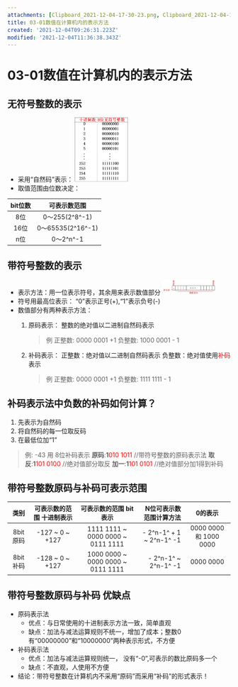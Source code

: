 ```yaml
---
attachments: [Clipboard_2021-12-04-17-30-23.png, Clipboard_2021-12-04-17-47-04.png]
title: 03-01数值在计算机内的表示方法
created: '2021-12-04T09:26:31.223Z'
modified: '2021-12-04T11:36:38.343Z'
---
```


# 03-01数值在计算机内的表示方法
## 无符号整数的表示
* 采用“自然码”表示：
<img src="../attachments/Clipboard_2021-12-04-17-30-23.png" width="25%"></img>
* 取值范围由位数决定：

|bit位数|可表示数范围|
| :---: | :------: |
|8位|0～255(2^8^-1)|
|16位|0～65535(2^16^-1)|
|n位|0～2^n^-1|
## 带符号整数的表示
* 表示方法：用一位表示符号，其余用来表示数值部分
<img src="../attachments/Clipboard_2021-12-04-17-47-04.png" width="25%"></img>
* 符号用最高位表示： “0”表示正号(+),“1”表示负号(-)
* 数值部分有两种表示方法：
	1. 原码表示：
  整数的绝对值以二进制自然码表示
        > 例
    正整数: 0000 0001 +1
    负整数: 1000 0001 - 1

	2. 补码表示：
  正整数：绝对值以二进制自然码表示
  负整数：绝对值使用<font color=red>补码</font>表示
        > 例
    正整数: 0000 0001 +1
    负整数: 1111 1111 - 1
## 补码表示法中负数的补码如何计算？
1. 先表示为自然码
2. 将自然码的每一位取反码
3. 在最低位加“1”
>例: 
-43 用 8位补码表示
**原码**:**1**<font color=red>010 1011</font> //带符号整数的原码表示法
**取反**:**1**<font color=red>101 0100</font> //绝对值部分取反
**加一**:**1**<font color=red>101 0101</font> //绝对值部分加1得到补码

## 带符号整数原码与补码可表示范围
|类别|可表示数的范围 十进制表示|可表示数的范围 bit表示 |N位可表示数范围计算方法|0的表示|
| :-: | :---------: |  :---------: | -----: | :----: |
|8bit原码| -127 ~ 0 ~ +127 | 1111 1111 ~ 0000 0000 ~ 0111 1111 |- 2^n-1^ + 1 ~ 2^n-1^ -1|0000 0000 和 1000 0000|
|8bit补码| -128 ~ 0 ~ +127 | 1000 0000 ~ 0000 0000 ~ 0111 1111 |- 2^n-1^ ~ 2^n-1^ -1|0000 0000|
## 带符号整数原码与补码 优缺点
* 原码表示法
    - 优点：与日常使用的十进制表示方法一致，简单直观
    - 缺点：加法与减法运算规则不统一，增加了成本；整数0 有“00000000”和“10000000”两种表示形式，不方便
* 补码表示法
    - 优点：加法与减法运算规则统一， 没有“-0”,可表示的数比原码多一个
    - 缺点：不直观，人使用不方便
* 结论：带符号整数在计算机内不采用“原码”而采用“补码”的形式表示！




